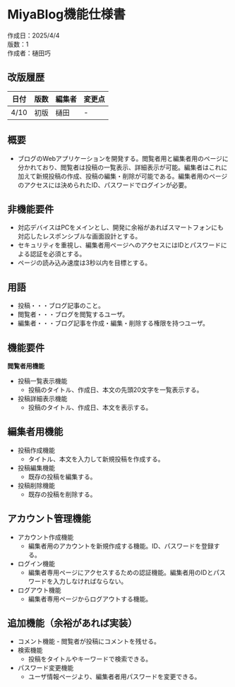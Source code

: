 # MiyaBlog機能仕様書
作成日：2025/4/4  
版数：1  
作成者：樋田巧


## 改版履歴
|日付|版数|編集者|変更点|
|-|-|-|-|
|4/10|初版|樋田|- |

## 概要
- ブログのWebアプリケーションを開発する。閲覧者用と編集者用のページに分かれており、閲覧者は投稿の一覧表示、詳細表示が可能。編集者はこれに加えて新規投稿の作成、投稿の編集・削除が可能である。編集者用のページのアクセスには決められたID、パスワードでログインが必要。

## 非機能要件
- 対応デバイスはPCをメインとし、開発に余裕があればスマートフォンにも対応したレスポンシブルな画面設計とする。
- セキュリティを重視し、編集者用ページへのアクセスにはIDとパスワードによる認証を必須とする。
- ページの読み込み速度は3秒以内を目標とする。

## 用語
- 投稿・・・ブログ記事のこと。
- 閲覧者・・・ブログを閲覧するユーザ。
- 編集者・・・ブログ記事を作成・編集・削除する権限を持つユーザ。

## 機能要件
**閲覧者用機能**
- 投稿一覧表示機能
    - 投稿のタイトル、作成日、本文の先頭20文字を一覧表示する。
- 投稿詳細表示機能
     - 投稿のタイトル、作成日、本文を表示する。


## 編集者用機能
- 投稿作成機能
    - タイトル、本文を入力して新規投稿を作成する。
- 投稿編集機能
    - 既存の投稿を編集する。
- 投稿削除機能
    - 既存の投稿を削除する。

## アカウント管理機能
- アカウント作成機能
    - 編集者用のアカウントを新規作成する機能。ID、パスワードを登録する。
- ログイン機能
    - 編集者専用ページにアクセスするための認証機能。編集者用のIDとパスワードを入力しなければならない。
- ログアウト機能
    - 編集者専用ページからログアウトする機能。

## 追加機能（余裕があれば実装）
- コメント機能
      - 閲覧者が投稿にコメントを残せる。
- 検索機能
     - 投稿をタイトルやキーワードで検索できる。
- パスワード変更機能
    - ユーザ情報ページより、編集者者用パスワードを変更できる。